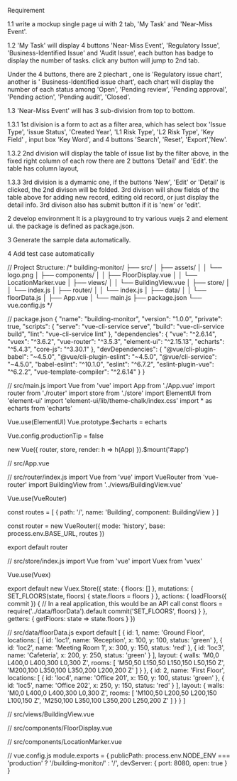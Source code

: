 Requirement

1.1
write a mockup single page ui with 2 tab, 'My Task' and 'Near-Miss Event'.

1.2
'My Task' will display 4 buttons 'Near-Miss Event', 'Regulatory Issue', 'Business-Identified Issue' and 'Audit Issue', each button has badge to display the number of tasks. click any button will jump to 2nd tab.

Under the 4 buttons, there are 2 piechart , one is 'Regulatory issue chart', another is ' Business-Identified issue chart', each chart will display the number of each status among 'Open', 'Pending review', 'Pending approval', 'Pending action', 'Pending audit', 'Closed'.

1.3
'Near-Miss Event' will has 3 sub-division from top to bottom.

1.3.1
1st division is a form to act as a filter area, which has select box  'Issue Type', 'issue Status', 'Created Year', 'L1 Risk Type', 'L2 Risk Type', 'Key Field' , input box 'Key Word', and 4 buttons 'Search', 'Reset', 'Export','New'.

1.3.2
2nd division will display the table of issue list by the filter above, in the fixed right column of each row there are 2 buttons 'Detail' and 'Edit'. the table has column layout, 
<resultMap type="com.web.mra.entity.RegulatoryIssue" id="RegulatoryIssueResult">
    <id property="issueAutoId" column="issue_auto_id"/>
    <result property="linkId" column="link_id"/>
    <result property="issueNo" column="issue_no"/>
    <result property="issueType" column="issue_type"/>
    <result property="uniqueId" column="unique_id"/>
    <result property="issueName" column="issue_name"/>
    <result property="issueDescription" column="issue_description"/>
    <result property="issuedBy" column="issued_by"/>
    <result property="issuanceDate" column="issuance_date"/>
    <result property="formalResponseDate" column="formal_response_date"/>
    <result property="riskRating" column="risk_rating"/>
    <result property="sourceOfIssuance" column="source_of_issuance"/>
    <result property="primaryImpactedRiskArea" column="primary_impacted_risk_area"/>
    <result property="secondaryImpactedRiskArea" column="secondary_impacted_risk_area"/>
    <result property="rootCauseCategory" column="root_cause_category"/>
    <result property="rootCauseSubcategory" column="root_cause_subcategory"/>
    <result property="rootCauseAnalysis" column="root_cause_analysis"/>
    <result property="impactAnalysis" column="impact_analysis"/>
    <result property="recommendation" column="recommendation"/>
    <result property="violationOfLaw" column="violation_of_law"/>
    <result property="violationOfLawComment" column="violation_of_law_comment"/>
    <result property="status" column="status"/>
    <result property="primaryOwnerDept" column="primary_owner_dept"/>
    <result property="secondaryOwnerDepts" column="secondary_owner_depts"/>
    <result property="supportDepts" column="support_depts"/>
    <result property="targetCompletionDate" column="target_completion_date"/>
    <result property="dueType" column="due_type"/>
    <result property="sourceOfClosure" column="source_of_closure"/>
    <result property="closureDate" column="closure_date"/>
</resultMap>

1.3.3
3rd division is a dymamic one, if the buttons 'New', 'Edit' or 'Detail' is clicked, the 2nd divison will be folded. 
3rd divison will show fields of the table above for adding new record, editing old record, or just display the detail info.
3rd divison also has submit button if it is 'new' or 'edit'.


2
develop environment
It is a playground to try various vuejs 2 and element ui.
the package is defined as package.json.

3
Generate the sample data automatically.

4 
Add test case automatically



// Project Structure:
/*
building-monitor/
├── src/
│   ├── assets/
│   │   └── logo.png
│   ├── components/
│   │   ├── FloorDisplay.vue
│   │   └── LocationMarker.vue
│   ├── views/
│   │   └── BuildingView.vue
│   ├── store/
│   │   └── index.js
│   ├── router/
│   │   └── index.js
│   ├── data/
│   │   └── floorData.js
│   ├── App.vue
│   └── main.js
├── package.json
└── vue.config.js
*/

// package.json
{
  "name": "building-monitor",
  "version": "1.0.0",
  "private": true,
  "scripts": {
    "serve": "vue-cli-service serve",
    "build": "vue-cli-service build",
    "lint": "vue-cli-service lint"
  },
  "dependencies": {
    "vue": "^2.6.14",
    "vuex": "^3.6.2",
    "vue-router": "^3.5.3",
    "element-ui": "^2.15.13",
    "echarts": "^5.4.3",
    "core-js": "^3.30.1"
  },
  "devDependencies": {
    "@vue/cli-plugin-babel": "~4.5.0",
    "@vue/cli-plugin-eslint": "~4.5.0",
    "@vue/cli-service": "~4.5.0",
    "babel-eslint": "^10.1.0",
    "eslint": "^6.7.2",
    "eslint-plugin-vue": "^6.2.2",
    "vue-template-compiler": "^2.6.14"
  }
}

// src/main.js
import Vue from 'vue'
import App from './App.vue'
import router from './router'
import store from './store'
import ElementUI from 'element-ui'
import 'element-ui/lib/theme-chalk/index.css'
import * as echarts from 'echarts'

Vue.use(ElementUI)
Vue.prototype.$echarts = echarts

Vue.config.productionTip = false

new Vue({
  router,
  store,
  render: h => h(App)
}).$mount('#app')

// src/App.vue
<template>
  <div id="app">
    <el-container>
      <el-header>
        <h1>Building Monitor</h1>
      </el-header>
      <el-main>
        <router-view></router-view>
      </el-main>
    </el-container>
  </div>
</template>

<script>
export default {
  name: 'App'
}
</script>

<style>
#app {
  font-family: Arial, sans-serif;
  -webkit-font-smoothing: antialiased;
  -moz-osx-font-smoothing: grayscale;
}

.el-header {
  background-color: #409EFF;
  color: white;
  line-height: 60px;
}

.el-header h1 {
  margin: 0;
}
</style>

// src/router/index.js
import Vue from 'vue'
import VueRouter from 'vue-router'
import BuildingView from '../views/BuildingView.vue'

Vue.use(VueRouter)

const routes = [
  {
    path: '/',
    name: 'Building',
    component: BuildingView
  }
]

const router = new VueRouter({
  mode: 'history',
  base: process.env.BASE_URL,
  routes
})

export default router

// src/store/index.js
import Vue from 'vue'
import Vuex from 'vuex'

Vue.use(Vuex)

export default new Vuex.Store({
  state: {
    floors: []
  },
  mutations: {
    SET_FLOORS(state, floors) {
      state.floors = floors
    }
  },
  actions: {
    loadFloors({ commit }) {
      // In a real application, this would be an API call
      const floors = require('../data/floorData').default
      commit('SET_FLOORS', floors)
    }
  },
  getters: {
    getFloors: state => state.floors
  }
})

// src/data/floorData.js
export default [
  {
    id: 1,
    name: 'Ground Floor',
    locations: [
      { id: 'loc1', name: 'Reception', x: 100, y: 100, status: 'green' },
      { id: 'loc2', name: 'Meeting Room 1', x: 300, y: 150, status: 'red' },
      { id: 'loc3', name: 'Cafeteria', x: 200, y: 250, status: 'green' }
    ],
    layout: {
      walls: 'M0,0 L400,0 L400,300 L0,300 Z',
      rooms: [
        'M50,50 L150,50 L150,150 L50,150 Z',
        'M200,100 L350,100 L350,200 L200,200 Z'
      ]
    }
  },
  {
    id: 2,
    name: 'First Floor',
    locations: [
      { id: 'loc4', name: 'Office 201', x: 150, y: 100, status: 'green' },
      { id: 'loc5', name: 'Office 202', x: 250, y: 150, status: 'red' }
    ],
    layout: {
      walls: 'M0,0 L400,0 L400,300 L0,300 Z',
      rooms: [
        'M100,50 L200,50 L200,150 L100,150 Z',
        'M250,100 L350,100 L350,200 L250,200 Z'
      ]
    }
  }
]

// src/views/BuildingView.vue
<template>
  <div class="building-view">
    <el-row :gutter="20">
      <el-col :span="24">
        <el-card v-for="floor in floors" 
                :key="floor.id" 
                class="floor-card"
                shadow="hover">
          <div slot="header" class="clearfix">
            <span>{{ floor.name }}</span>
            <el-button style="float: right; padding: 3px 0" type="text"
                      @click="refreshFloor(floor.id)">
              Refresh
            </el-button>
          </div>
          <floor-display :floor="floor"></floor-display>
        </el-card>
      </el-col>
    </el-row>
  </div>
</template>

<script>
import { mapGetters, mapActions } from 'vuex'
import FloorDisplay from '../components/FloorDisplay.vue'

export default {
  name: 'BuildingView',
  components: {
    FloorDisplay
  },
  computed: {
    ...mapGetters(['getFloors']),
    floors() {
      return this.getFloors
    }
  },
  methods: {
    ...mapActions(['loadFloors']),
    refreshFloor(floorId) {
      // Implement refresh logic here
      this.$message({
        message: `Refreshing floor ${floorId}`,
        type: 'success'
      })
    }
  },
  created() {
    this.loadFloors()
  }
}
</script>

<style scoped>
.building-view {
  padding: 20px;
}
.floor-card {
  margin-bottom: 20px;
}
</style>

// src/components/FloorDisplay.vue
<template>
  <div class="floor-display">
    <div ref="chart" class="chart-container"></div>
  </div>
</template>

<script>
export default {
  name: 'FloorDisplay',
  props: {
    floor: {
      type: Object,
      required: true
    }
  },
  data() {
    return {
      chart: null
    }
  },
  methods: {
    initChart() {
      this.chart = this.$echarts.init(this.$refs.chart)
      this.updateChart()
    },
    updateChart() {
      const option = {
        tooltip: {
          formatter: (params) => {
            const location = this.floor.locations.find(loc => loc.id === params.data.id)
            return `${location.name}<br/>Status: ${location.status}`
          }
        },
        series: [
          {
            type: 'custom',
            renderItem: (params, api) => {
              return {
                type: 'group',
                children: [
                  // Draw floor layout
                  {
                    type: 'path',
                    shape: {
                      pathData: this.floor.layout.walls
                    },
                    style: {
                      fill: 'none',
                      stroke: '#333'
                    }
                  },
                  // Draw rooms
                  ...this.floor.layout.rooms.map(room => ({
                    type: 'path',
                    shape: {
                      pathData: room
                    },
                    style: {
                      fill: '#f0f0f0',
                      stroke: '#666'
                    }
                  }))
                ]
              }
            },
            data: [{}]
          },
          {
            type: 'scatter',
            data: this.floor.locations.map(loc => ({
              value: [loc.x, loc.y],
              id: loc.id,
              itemStyle: {
                color: loc.status === 'green' ? '#67C23A' : '#F56C6C'
              }
            })),
            symbol: 'pin',
            symbolSize: 30,
            label: {
              show: true,
              formatter: (params) => {
                const location = this.floor.locations.find(loc => loc.id === params.data.id)
                return location.name
              },
              position: 'top'
            }
          }
        ]
      }

      this.chart.setOption(option)
    }
  },
  mounted() {
    this.initChart()
    window.addEventListener('resize', () => {
      this.chart?.resize()
    })
  },
  beforeDestroy() {
    window.removeEventListener('resize', () => {
      this.chart?.resize()
    })
    this.chart?.dispose()
  },
  watch: {
    floor: {
      deep: true,
      handler() {
        this.$nextTick(() => {
          this.updateChart()
        })
      }
    }
  }
}
</script>

<style scoped>
.floor-display {
  width: 100%;
  height: 100%;
}
.chart-container {
  width: 100%;
  height: 400px;
}
</style>

// src/components/LocationMarker.vue
<template>
  <div class="location-marker" :class="status">
    <el-tooltip :content="tooltipContent" placement="top">
      <div class="marker-icon">
        <i :class="iconClass"></i>
      </div>
    </el-tooltip>
  </div>
</template>

<script>
export default {
  name: 'LocationMarker',
  props: {
    location: {
      type: Object,
      required: true
    }
  },
  computed: {
    status() {
      return this.location.status
    },
    iconClass() {
      return {
        'el-icon-success': this.status === 'green',
        'el-icon-error': this.status === 'red'
      }
    },
    tooltipContent() {
      return `${this.location.name}\nStatus: ${this.status}`
    }
  }
}
</script>

<style scoped>
.location-marker {
  display: inline-block;
  cursor: pointer;
}
.marker-icon {
  font-size: 24px;
}
.green .marker-icon {
  color: #67C23A;
}
.red .marker-icon {
  color: #F56C6C;
}
</style>

// vue.config.js
module.exports = {
  publicPath: process.env.NODE_ENV === 'production' ? '/building-monitor/' : '/',
  devServer: {
    port: 8080,
    open: true
  }
}